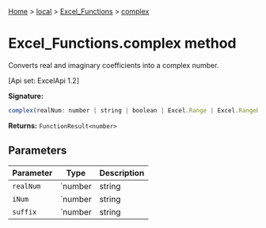 [Home](./index) &gt; [local](local.md) &gt; [Excel\_Functions](local.excel_functions.md) &gt; [complex](local.excel_functions.complex.md)

# Excel\_Functions.complex method

Converts real and imaginary coefficients into a complex number. 

 \[Api set: ExcelApi 1.2\]

**Signature:**
```javascript
complex(realNum: number | string | boolean | Excel.Range | Excel.RangeReference | Excel.FunctionResult<any>, iNum: number | string | boolean | Excel.Range | Excel.RangeReference | Excel.FunctionResult<any>, suffix?: number | string | boolean | Excel.Range | Excel.RangeReference | Excel.FunctionResult<any>): FunctionResult<number>;
```
**Returns:** `FunctionResult<number>`

## Parameters

|  Parameter | Type | Description |
|  --- | --- | --- |
|  `realNum` | `number | string | boolean | Excel.Range | Excel.RangeReference | Excel.FunctionResult<any>` |  |
|  `iNum` | `number | string | boolean | Excel.Range | Excel.RangeReference | Excel.FunctionResult<any>` |  |
|  `suffix` | `number | string | boolean | Excel.Range | Excel.RangeReference | Excel.FunctionResult<any>` |  |

